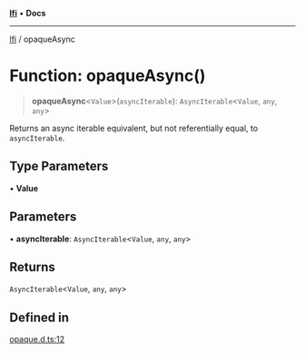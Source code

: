 [**lfi**](../readme.md) • **Docs**

***

[lfi](../globals.md) / opaqueAsync

# Function: opaqueAsync()

> **opaqueAsync**\<`Value`\>(`asyncIterable`): `AsyncIterable`\<`Value`, `any`, `any`\>

Returns an async iterable equivalent, but not referentially equal, to
`asyncIterable`.

## Type Parameters

• **Value**

## Parameters

• **asyncIterable**: `AsyncIterable`\<`Value`, `any`, `any`\>

## Returns

`AsyncIterable`\<`Value`, `any`, `any`\>

## Defined in

[opaque.d.ts:12](https://github.com/TomerAberbach/lfi/blob/d7a0f90dd72245d6efd6bd97c58a78b3f3028f25/src/operations/opaque.d.ts#L12)
